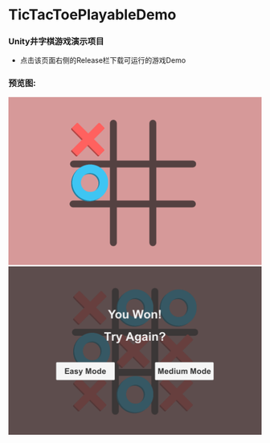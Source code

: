 # TicTacToePlayableDemo
### Unity井字棋游戏演示项目  
- 点击该页面右侧的Release栏下载可运行的游戏Demo

### 预览图:  
![Image text](https://github.com/deep-river/TicTacToePlayableDemo/blob/9b7653e07bfb988ed9c80d9d1e827e56d1235192/PreviewImages/Demo01.png)
![Image text](https://github.com/deep-river/TicTacToePlayableDemo/blob/9b7653e07bfb988ed9c80d9d1e827e56d1235192/PreviewImages/Demo02.png)
